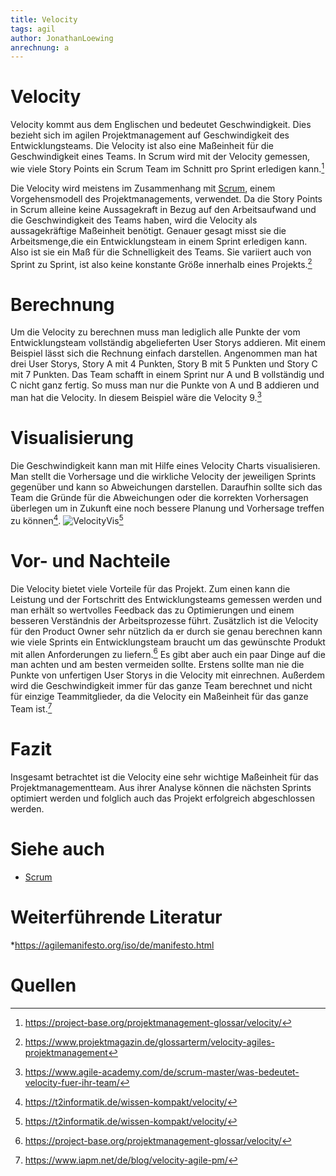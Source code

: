```yaml
---
title: Velocity
tags: agil
author: JonathanLoewing
anrechnung: a
---
```

# Velocity
Velocity kommt aus dem Englischen und bedeutet Geschwindigkeit. Dies bezieht sich im agilen Projektmanagement auf Geschwindigkeit des Entwicklungsteams. Die Velocity ist also 
eine Maßeinheit für die Geschwindigkeit eines Teams. In Scrum wird mit der Velocity gemessen, wie viele Story Points ein Scrum Team im Schnitt pro Sprint erledigen kann.[^3]

Die Velocity wird meistens im Zusammenhang mit [Scrum](Scrum.md), einem Vorgehensmodell des Projektmanagements, verwendet. Da die Story Points in Scrum alleine keine 
Aussagekraft in Bezug auf den Arbeitsaufwand und die Geschwindigkeit des Teams haben, wird die Velocity als aussagekräftige Maßeinheit benötigt. Genauer gesagt misst sie die 
Arbeitsmenge,die ein Entwicklungsteam in einem Sprint erledigen kann. Also ist sie ein Maß für die Schnelligkeit des Teams. Sie variiert auch von Sprint zu Sprint, ist also 
keine konstante Größe innerhalb eines Projekts.[^1]

# Berechnung
Um die Velocity zu berechnen muss man lediglich alle Punkte der vom Entwicklungsteam vollständig abgelieferten User Storys addieren. Mit einem Beispiel lässt sich die 
Rechnung einfach darstellen. 
Angenommen man hat drei User Storys, Story A mit 4 Punkten, Story B mit 5 Punkten und Story C mit 7 Punkten. Das Team schafft in einem Sprint nur 
A und B vollständig und C nicht ganz fertig. So muss man nur die Punkte von A und B addieren und man hat die Velocity. In diesem Beispiel wäre die Velocity 9.[^4]

# Visualisierung
Die Geschwindigkeit kann man mit Hilfe eines Velocity Charts visualisieren. Man stellt die Vorhersage und die wirkliche Velocity der jeweiligen Sprints gegenüber und kann so 
Abweichungen darstellen. Daraufhin sollte sich das Team die Gründe für die Abweichungen oder die korrekten Vorhersagen überlegen um in Zukunft eine noch bessere Planung und 
Vorhersage treffen zu können[^2].
![VelocityVis](https://user-images.githubusercontent.com/92984271/143246428-644cef43-5a4d-4b3e-9ec9-cb1634cf8f2c.jpg)[^2]

# Vor- und Nachteile
Die Velocity bietet viele Vorteile für das Projekt. Zum einen kann die Leistung und der Fortschritt des Entwicklungsteams gemessen werden und man erhält so wertvolles 
Feedback das zu Optimierungen und einem besseren Verständnis der Arbeitsprozesse führt. Zusätzlich ist die Velocity für den Product Owner sehr nützlich da er durch sie genau 
berechnen kann wie viele Sprints ein Entwicklungsteam braucht um das gewünschte Produkt mit allen Anforderungen zu liefern.[^3]
Es gibt aber auch ein paar Dinge auf die man achten und am besten vermeiden sollte. Erstens sollte man nie die Punkte von unfertigen User Storys in die Velocity mit 
einrechnen. Außerdem wird die Geschwindigkeit immer für das ganze Team berechnet und nicht für einzige Teammitglieder, da die Velocity ein Maßeinheit für das ganze Team 
ist.[^5]

# Fazit
Insgesamt betrachtet ist die Velocity eine sehr wichtige Maßeinheit für das Projektmanagementteam. Aus ihrer Analyse können die nächsten Sprints optimiert werden und folglich 
auch das Projekt erfolgreich abgeschlossen werden.



# Siehe auch

* [Scrum](Scrum.md)

# Weiterführende Literatur

*https://agilemanifesto.org/iso/de/manifesto.html

# Quellen

[^1]: https://www.projektmagazin.de/glossarterm/velocity-agiles-projektmanagement
[^2]: https://t2informatik.de/wissen-kompakt/velocity/
[^3]: https://project-base.org/projektmanagement-glossar/velocity/
[^4]: https://www.agile-academy.com/de/scrum-master/was-bedeutet-velocity-fuer-ihr-team/
[^5]: https://www.iapm.net/de/blog/velocity-agile-pm/

